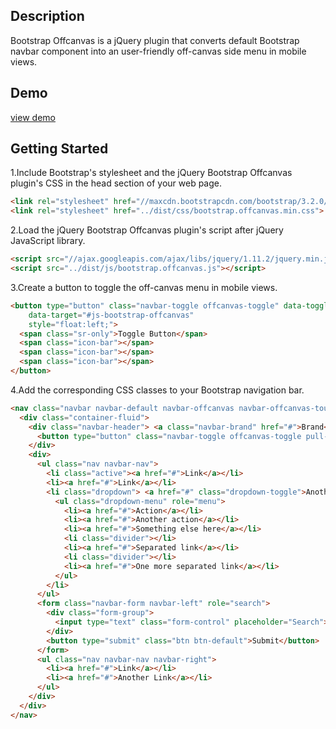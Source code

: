## Description
Bootstrap Offcanvas is a jQuery plugin that converts default Bootstrap navbar component into an user-friendly off-canvas side menu in mobile views.

## Demo
[view demo](http://codepen.io/ali_haddadkar/full/MaMmKY/)


## Getting Started

1.Include Bootstrap's stylesheet and the jQuery Bootstrap Offcanvas plugin's CSS in the head section of your web page.

```html
<link rel="stylesheet" href="//maxcdn.bootstrapcdn.com/bootstrap/3.2.0/css/bootstrap.min.css">
<link rel="stylesheet" href="../dist/css/bootstrap.offcanvas.min.css">
```


2.Load the jQuery Bootstrap Offcanvas plugin's script after jQuery JavaScript library.

```html
<script src="//ajax.googleapis.com/ajax/libs/jquery/1.11.2/jquery.min.js"></script>
<script src="../dist/js/bootstrap.offcanvas.js"></script>
```

3.Create a button to toggle the off-canvas menu in mobile views.

```html
<button type="button" class="navbar-toggle offcanvas-toggle" data-toggle="offcanvas" 
	data-target="#js-bootstrap-offcanvas" 
    style="float:left;">
  <span class="sr-only">Toggle Button</span>
  <span class="icon-bar"></span>
  <span class="icon-bar"></span>
  <span class="icon-bar"></span>
</button>
```

4.Add the corresponding CSS classes to your Bootstrap navigation bar.

```html
<nav class="navbar navbar-default navbar-offcanvas navbar-offcanvas-touch navbar-offcanvas-fade" role="navigation" id="js-bootstrap-offcanvas">
  <div class="container-fluid">
    <div class="navbar-header"> <a class="navbar-brand" href="#">Brand</a>
      <button type="button" class="navbar-toggle offcanvas-toggle pull-right" data-toggle="offcanvas" data-target="#js-bootstrap-offcanvas" style="float:left;"> <span class="sr-only">Toggle navigation</span> <i class="glyphicon glyphicon-remove"></i> </button>
    </div>
    <div>
      <ul class="nav navbar-nav">
        <li class="active"><a href="#">Link</a></li>
        <li><a href="#">Link</a></li>
        <li class="dropdown"> <a href="#" class="dropdown-toggle">Another Link <span class="caret"></span></a>
          <ul class="dropdown-menu" role="menu">
            <li><a href="#">Action</a></li>
            <li><a href="#">Another action</a></li>
            <li><a href="#">Something else here</a></li>
            <li class="divider"></li>
            <li><a href="#">Separated link</a></li>
            <li class="divider"></li>
            <li><a href="#">One more separated link</a></li>
          </ul>
        </li>
      </ul>
      <form class="navbar-form navbar-left" role="search">
        <div class="form-group">
          <input type="text" class="form-control" placeholder="Search">
        </div>
        <button type="submit" class="btn btn-default">Submit</button>
      </form>
      <ul class="nav navbar-nav navbar-right">
        <li><a href="#">Link</a></li>
        <li><a href="#">Another Link</a></li>
      </ul>
    </div>
  </div>
</nav>
```

